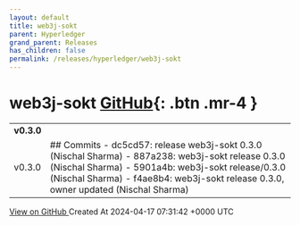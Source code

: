 ```yaml
---
layout: default
title: web3j-sokt
parent: Hyperledger
grand_parent: Releases
has_children: false
permalink: /releases/hyperledger/web3j-sokt
---
```


# web3j-sokt <span class="fs-3 right-align">[GitHub](https://github.com/hyperledger/web3j-sokt){: .btn .mr-4 }</span>


<div>
    <table>
        <tr>
            <td colspan="2">
                <b>
                    v0.3.0
                </b>
            </td>
        </tr>
        <tr>
            <td>
                <span class="chip">
                    v0.3.0
                </span>
            </td>
            <td>
                ## Commits
- dc5cd57: release web3j-sokt 0.3.0 (Nischal Sharma)
- 887a238: web3j-sokt release 0.3.0 (Nischal Sharma)
- 5901a4b: web3j-sokt release/0.3.0 (Nischal Sharma)
- f4ae8b4: web3j-sokt release 0.3.0, owner updated (Nischal Sharma)
            </td>
        </tr>
    </table>
    <a href="https://github.com/hyperledger/web3j-sokt/releases/tag/v0.3.0" class=".btn">
        View on GitHub
    </a>
    <span class="right-align">
        Created At 2024-04-17 07:31:42 +0000 UTC
    </span>
</div>

